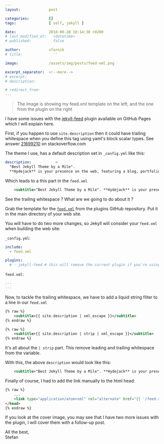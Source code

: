 ```yaml
---
layout:             post

categories:         []
tags:               [ self, jekyll ]

date:               2018-08-28 18:14:30 +0200
# last_modified_at:   <datetime>
# published:          false

author:             sfarnik
# title:              ''

image:              /assets/img/posts/feed-xml.png

excerpt_separator:  <!--more-->
# excerpt:
# description:

# redirect_from:
---
```


> The image is showing my feed.xml template on the left, and the one from the plugin on the right

I have some issues with the [jekyll-feed](https://github.com/jekyll/jekyll-feed)  plugin available on GitHub Pages which I will explain here.

First, if you happen to use ```site.description``` then it could have trailing whitespace when you define this tag using yaml's block scalar types.
See answer [21699210](https://stackoverflow.com/a/21699210) on stackoverflow.com

The theme I use, has a default description set in ```_config.yml``` like this:

~~~yaml
description:           >
  "Best Jekyll Theme by a Mile".
  **Hydejack** is your presence on the web, featuring a blog, portfolio, and resume.

~~~

Which leads to a this part in the ```feed.xml```

~~~xml
    <subtitle>"Best Jekyll Theme by a Mile". **Hydejack** is your presence on the web, featuring a blog, portfolio, and resume. </subtitle>
~~~

See the trailing whitespace ?
What are we going to do about it ?

<!--more-->

Grab the template for the [```feed.xml```](https://raw.githubusercontent.com/jekyll/jekyll-feed/master/lib/jekyll-feed/feed.xml) from the plugins GitHub repository.
Put it in the main directory of your web site.

You will have to do two more changes, so Jekyll will consider your ```feed.xml``` when building the web site:

```_config.yml```:
~~~yaml
include:
  - feed.xml

plugins:
  # - jekyll-feed # this will remove the current plugin if you're using it
~~~

```feed.xml```:
~~~yaml
---
---
~~~

Now, to tackle the trailing whitespace, we have to add a liquid string filter to a line in our ```feed.xml```

~~~xml
{% raw %}
    <subtitle>{{ site.description | xml_escape }}</subtitle>
{% endraw %}
~~~

~~~xml
{% raw %}
    <subtitle>{{ site.description | strip | xml_escape }}</subtitle>
{% endraw %}
~~~

It's all about the ``` | strip ``` part. This remove leading and trailing whitespace from the variable.

With this, the above ```description``` would look like this:

~~~xml
    <subtitle>"Best Jekyll Theme by a Mile". **Hydejack** is your presence on the web, featuring a blog, portfolio, and resume.</subtitle>
~~~

Finally of course, I had to add the link manually to the html head:

~~~html
{% raw %}
    ...
    <link type="application/atom+xml" rel="alternate" href="{{ '/feed.xml' | absolute_url }}" title="{{ site.title }}" />
</head>
{% endraw %}
~~~

If you look at the cover image, you may see that I have two more issues with the plugin, I will cover them with a follow-up post.

All the best,<br/>Stefan
